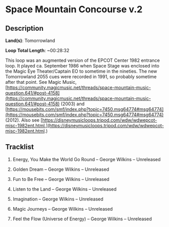 # Space Mountain Concourse v.2

## Description

**Land(s)**: Tomorrowland

**Loop Total Length**: ~00:28:32

This loop was an augmented version of the EPCOT Center 1982 entrance loop. It played ca. September 1986 when Space Stage was enclosed into the Magic Eye Theater/Captain EO to sometime in the nineties. The new Tomorrowland 2055 cues were recorded in 1991, so probably sometime after that point. See Magic Music, [https://community.magicmusic.net/threads/space-mountain-music-question.641/#post-4158](https://community.magicmusic.net/threads/space-mountain-music-question.641/#post-4158) (2003) and [https://mousebits.com/smf/index.php?topic=7450.msg64774#msg64774](https://mousebits.com/smf/index.php?topic=7450.msg64774#msg64774) (2012). Also see [https://disneymusicloops.tripod.com/wdw/wdwepcot-misc-1982ent.html.](https://disneymusicloops.tripod.com/wdw/wdwepcot-misc-1982ent.html.)

## Tracklist

1. Energy, You Make the World Go Round – George Wilkins – Unreleased


2. Golden Dream – George Wilkins – Unreleased


3. Fun to Be Free – George Wilkins – Unreleased


4. Listen to the Land – George Wilkins – Unreleased


5. Imagination – George Wilkins – Unreleased


6. Magic Journeys – George Wilkins – Unreleased


7. Feel the Flow (Universe of Energy) – George Wilkins – Unreleased

